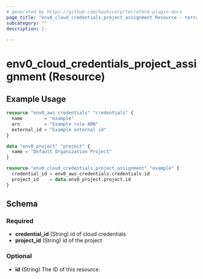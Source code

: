 ```yaml
---
# generated by https://github.com/hashicorp/terraform-plugin-docs
page_title: "env0_cloud_credentials_project_assignment Resource - terraform-provider-env0"
subcategory: ""
description: |-
  
---
```


# env0_cloud_credentials_project_assignment (Resource)



## Example Usage

```terraform
resource "env0_aws_credentials" "credentials" {
  name        = "example"
  arn         = "Example role ARN"
  external_id = "Example external id"
}

data "env0_project" "project" {
  name = "Default Organization Project"
}

resource "env0_cloud_credentials_project_assignment" "example" {
  credential_id = env0_aws_credentials.credentials.id
  project_id    = data.env0_project.project.id
}
```

<!-- schema generated by tfplugindocs -->
## Schema

### Required

- **credential_id** (String) id of cloud credentials
- **project_id** (String) id of the project

### Optional

- **id** (String) The ID of this resource.


